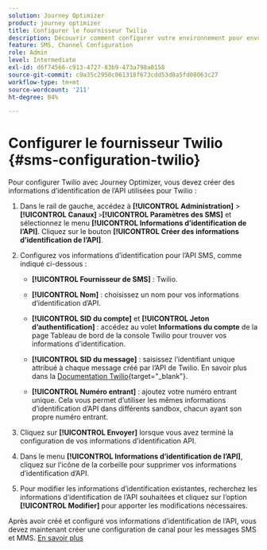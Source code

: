 ```yaml
---
solution: Journey Optimizer
product: journey optimizer
title: Configurer le fournisseur Twilio
description: Découvrir comment configurer votre environnement pour envoyer des messages SMS avec Journey Optimizer avec Twilio
feature: SMS, Channel Configuration
role: Admin
level: Intermediate
exl-id: d6f74566-c913-4727-83b9-473a798a0158
source-git-commit: c9a35c2950c061318f673cdd53d0a5fd08063c27
workflow-type: tm+mt
source-wordcount: '211'
ht-degree: 84%

---
```


# Configurer le fournisseur Twilio {#sms-configuration-twilio}

Pour configurer Twilio avec Journey Optimizer, vous devez créer des informations d’identification de l’API utilisées pour Twilio :

1. Dans le rail de gauche, accédez à **[!UICONTROL Administration]** > **[!UICONTROL Canaux]** `>`**[!UICONTROL Paramètres des SMS]** et sélectionnez le menu **[!UICONTROL Informations d’identification de l’API]**. Cliquez sur le bouton **[!UICONTROL Créer des informations d’identification de l’API]**.

1. Configurez vos informations d’identification pour l’API SMS, comme indiqué ci-dessous :

   * **[!UICONTROL Fournisseur de SMS]** : Twilio.

   * **[!UICONTROL Nom]** : choisissez un nom pour vos informations d’identification d’API.

   * **[!UICONTROL SID du compte]** et **[!UICONTROL Jeton d’authentification]** : accédez au volet **Informations du compte** de la page Tableau de bord de la console Twilio pour trouver vos informations d’identification.

   * **[!UICONTROL SID du message]** : saisissez l’identifiant unique attribué à chaque message créé par l’API de Twilio. En savoir plus dans la [Documentation Twilio](https://support.twilio.com/hc/en-us/articles/223134387-What-is-a-Message-SID-){target="_blank"}.

   * **[!UICONTROL Numéro entrant]** : ajoutez votre numéro entrant unique. Cela vous permet d’utiliser les mêmes informations d’identification d’API dans différents sandbox, chacun ayant son propre numéro entrant.

1. Cliquez sur **[!UICONTROL Envoyer]** lorsque vous avez terminé la configuration de vos informations d’identification API.

1. Dans le menu **[!UICONTROL Informations d’identification de l’API]**, cliquez sur l’icône de la corbeille pour supprimer vos informations d’identification d’API.

1. Pour modifier les informations d’identification existantes, recherchez les informations d’identification de l’API souhaitées et cliquez sur l’option **[!UICONTROL Modifier]** pour apporter les modifications nécessaires.

Après avoir créé et configuré vos informations d’identification de l’API, vous devez maintenant créer une configuration de canal pour les messages SMS et MMS. [En savoir plus](sms-configuration-surface.md)

